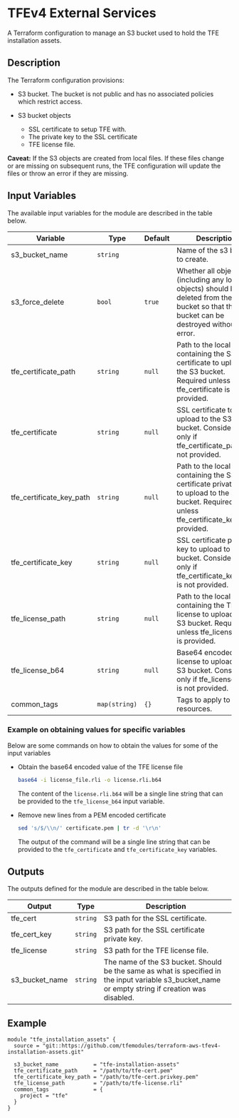 # TFEv4 External Services

A Terraform configuration to manage an S3 bucket used to hold the TFE installation assets.

## Description

The Terraform configuration provisions:

- S3 bucket. The bucket is not public and has no associated policies which restrict access.

- S3 bucket objects
  - SSL certificate to setup TFE with.
  - The private key to the SSL certificate
  - TFE license file.

**Caveat:** If the S3 objects are created from local files. If these files change or are missing on subsequent runs, the TFE configuration will update the files or throw an error if they are missing.

## Input Variables

The available input variables for the module are described in the table below.

| Variable | Type | Default | Description |
| -------- | ---- | ------- | ----------- |
| s3_bucket_name | `string` | | Name of the s3 bucket to create. |
| s3_force_delete | `bool` | `true` | Whether all objects (including any locked objects) should be deleted from the bucket so that the bucket can be destroyed without error. |
| tfe_certificate_path | `string` | `null` | Path to the local file containing the SSL certificate to upload to the S3 bucket. Required unless tfe_certificate is provided. |
| tfe_certificate | `string` | `null` | SSL certificate to upload to the S3 bucket. Considered only if tfe_certificate_path is not provided. |
| tfe_certificate_key_path | `string` | `null` | Path to the local file containing the SSL certificate private key to upload to the S3 bucket. Required unless tfe_certificate_key is provided. |
| tfe_certificate_key | `string` | `null` | SSL certificate private key to upload to the S3 bucket. Considered only if tfe_certificate_key_path is not provided. |
| tfe_license_path | `string` | `null` | Path to the local file containing the TFE license to upload to the S3 bucket. Required unless tfe_license_b64 is provided. |
| tfe_license_b64 | `string` | `null` | Base64 encoded TFE license to upload to the S3 bucket. Considered only if tfe_license_path is not provided. |
| common_tags | `map(string)` | `{}` | Tags to apply to all resources. |

### Example on obtaining values for specific variables

Below are some commands on how to obtain the values for some of the input variables

* Obtain the base64 encoded value of the TFE license file

  ```bash
  base64 -i license_file.rli -o license.rli.b64
  ```
  The content of the `license.rli.b64` will be a single line string that can be provided to the `tfe_license_b64` input variable.

* Remove new lines from a PEM encoded certificate

  ```bash
  sed 's/$/\\n/' certificate.pem | tr -d '\r\n'
  ```
  The output of the command will be a single line string that can be provided to the `tfe_certificate` and `tfe_certificate_key` variables.

## Outputs

The outputs defined for the module are described in the table below.

| Output | Type | Description |
| -------- | ---- | ----------- |
| tfe_cert | `string` | S3 path for the SSL certificate. |
| tfe_cert_key | `string` | S3 path for the SSL certificate private key. |
| tfe_license | `string` | S3 path for the TFE license file. |
| s3_bucket_name | `string` | The name of the S3 bucket. Should be the same as what is specified in the input variable s3_bucket_name or empty string if creation was disabled. |

## Example

```HCL
module "tfe_installation_assets" {
  source = "git::https://github.com/tfemodules/terraform-aws-tfev4-installation-assets.git"

  s3_bucket_name           = "tfe-installation-assets"
  tfe_certificate_path     = "/path/to/tfe-cert.pem"
  tfe_certificate_key_path = "/path/to/tfe-cert.privkey.pem"
  tfe_license_path         = "/path/to/tfe-license.rli"
  common_tags              = {
    project = "tfe"
  }
}
```
